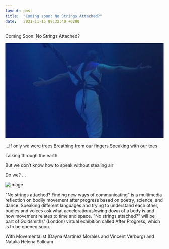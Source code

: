 ```yaml
---
layout: post
title:  "Coming soon: No Strings Attached?"
date:   2021-11-15 09:32:40 +0200
---
```


Coming Soon: No Strings Attached?

![No Strings Attached](/assets/no-strings-attached.png)

...If only we were trees
Breathing from our fingers
Speaking with our toes

Talking through the earth

But we don’t know how to speak 
without stealing air

Do we?
...

![image](https://user-images.githubusercontent.com/90840779/144760981-39d8bcd8-33fb-4117-a76d-e095e7ab7eaf.png)


"No strings attached? Finding new ways of communicating" is a multimedia reflection on bodily movement after progress based on poetry, science, and dance. Speaking different languages and trying to understand each other, bodies and voices ask what acceleration/slowing down of a body is and how movement relates to time and space. "No strings attached?" will be part of Goldsmiths' (London) virtual exhibition called After Progress, which is to be opened soon.

With Movementalist (Dayna Martinez Morales and Vincent Verburg) and Natalia Helena Salloum
